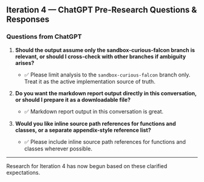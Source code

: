 ## Iteration 4 — ChatGPT Pre-Research Questions & Responses

### Questions from ChatGPT

1. **Should the output assume only the sandbox-curious-falcon branch is relevant, or should I cross-check with other branches if ambiguity arises?**
   - ✅ Please limit analysis to the `sandbox-curious-falcon` branch only. Treat it as the active implementation source of truth.

2. **Do you want the markdown report output directly in this conversation, or should I prepare it as a downloadable file?**
   - ✅ Markdown report output in this conversation is great.

3. **Would you like inline source path references for functions and classes, or a separate appendix-style reference list?**
   - ✅ Please include inline source path references for functions and classes wherever possible.

---

Research for Iteration 4 has now begun based on these clarified expectations.